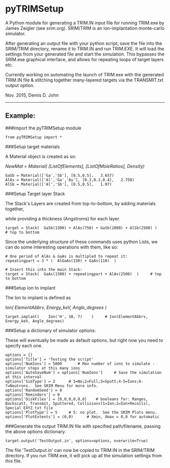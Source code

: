 
pyTRIMSetup
===========

A Python module for generating a TRIM.IN input file for running TRIM.exe by James Zeigler (see srim.org).
SRIM/TRIM is an ion-implantation monte-carlo simulator.

After generating an output file with your python script, save the file into the SRIM/TRIM directory, rename it to TRIM.IN and run TRIM.EXE.  It will load the settings from your generated file and start the simulation.
This bypasses the SRIM.exe graphical interface, and allows for repeating loops of target layers etc.

Currently working on automating the launch of TRIM.exe with the generated TRIM.IN file & stitching together many-layered targets via the TRANSMIT.txt output option.

Nov. 2015, Demis D. John

---------------------------------------------------------------
## Example:

###Import the pyTRIMSetup module

    from pyTRIMSetup import *   



###Setup target materials

A Material object is created as so:

  *NewMat = Material(  [ListOfElements],  [ListOfMoleRatios],  Density)*

    GaSb = Material(['Ga','Sb'], [0.5,0.5],   3.657)
    AlAs = Material(['Al','Ga','As'], [0.3,0.3,0.4],   2.758)
    AlSb = Material(['Al','Sb'], [0.5,0.5],   1.97)



###Setup Target layer Stack

  The Stack's Layers are created from top-to-bottom, by adding materials together, 
  
  while providing a thickness (Angstroms) for each layer.

    target = Stack(  GaSb(1500) + AlAs(750) + GaSb(2000) + AlSb(2500) )     # top to bottom

Since the underlying structure of these commands uses python Lists, we can do some interesting operations with them, like so:

    # One period of AlAs & GaAs is multipled to repeat it:
    repeatingpart = 3 * (  AlGaAs(150) + GaAs(110)  )   
    
    # Insert this into the main Stack:  
    target = Stack(  GaAs(1500) + repeatingpart + AlAs(2500)  )     # top to bottom



###Setup ion to implant

The Ion to implant is defined as

  *Ion(  ElementAbbrv, Energy_keV, Angle_degrees )*
  
    target.implant(    Ion('H', 10, 7)    )     # Ion(ElementAbbrv, Energy_keV, Angle_degrees)



###Setup a dictionary of simulator options:

  These will eventually be made as default options, but right now you need to specify each one.

    options = {}
    options['Title'] = 'Testing the script' 
    options['NumIons'] = 5000       # Max number of ions to simulate - simulator stops at this many ions
    options['AutoSaveNum'] = options['NumIons']     # Save the simulation at this interval
    options['SimType'] = 2      # 1=No;2=Full;3=Sputt;4-5=Ions;6-7=Neutrons.  See SRIM Menu for more info.
    options['RandomSeed'] = 0
    options['Reminders'] = 0
    options['DiskFiles'] = [0,0,0,0,0,0]    # booleans for: Ranges, Backscatt, Transmit, Sputtered, Collisions(1=Ion;2=Ion+Recoils), Special EXYZ.txt file
    options['PlotType'] = 5     # 5: no plot.  See the SRIM Plots menu.
    options['PlotExtents'] = (0,0)      # Xmin, Xmax = 0,0 for automatic



###Generate the output TRIM.IN file
 with specified path/filename, passing the above options dictionary.

    target.output('TestOutput.in', options=options, overwrite=True)


The file 'TestOutput.in' can now be copied to TRIM.IN in the SRIM/TRIM directory.
If you run TRIM.exe, it will pick up all the simulation settings from this file.

